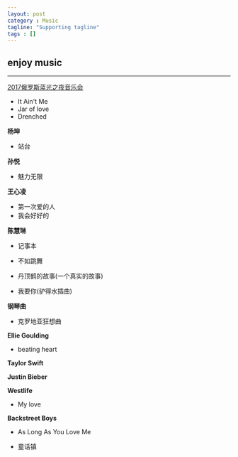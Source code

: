 ```yaml
---
layout: post
category : Music
tagline: "Supporting tagline"
tags : []
---
```

enjoy music
---
<!--more-->
---

[2017俄罗斯蓝光之夜音乐会](http://tv.cctv.com/2017/02/04/VIDEp4DJYg5JPjM09fAhitlK170204.shtml)


 + It Ain't Me
 + Jar of love
 + Drenched

**杨坤**
 + 站台

**孙悦**
 + 魅力无限



**王心凌**

 + 第一次爱的人
 + 我会好好的

**陈慧琳**
 + 记事本
 + 不如跳舞


 + 丹顶鹤的故事(一个真实的故事)


 + 我要你(驴得水插曲)


**钢琴曲**
 + 克罗地亚狂想曲


**Ellie Goulding**
 + beating heart

**Taylor Swift**

**Justin Bieber**

**Westlife**
+ My love

**Backstreet Boys**
+ As Long As You Love Me



 + 童话镇
